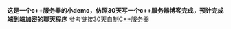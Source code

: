 **这是一个c++服务器的小demo，仿照30天写一个c++服务器博客完成，预计完成端到端加密的聊天程序**
参考链接[30天自制C++服务器](https://zhuanlan.zhihu.com/p/450050315)
